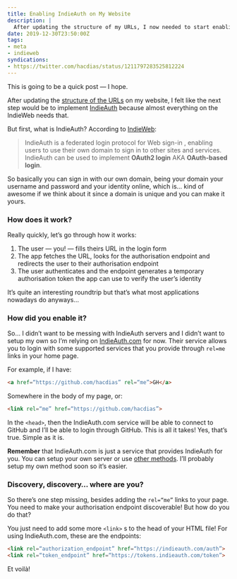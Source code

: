 ```yaml
---
title: Enabling IndieAuth on My Website
description: |
  After updating the structure of my URLs, I now needed to start enabling some IndieWeb features... here's how to enable IndieAuth!
date: 2019-12-30T23:50:00Z
tags:
- meta
- indieweb
syndications:
- https://twitter.com/hacdias/status/1211797283525812224
---
```


This is going to be a quick post — I hope. 

After updating the [structure of the URLs](/2019/12/28/url-structure) on my website, I felt like the next step would be to implement [IndieAuth](https://indieauth.net/) because almost everything on the IndieWeb needs that.

<!--more-->

But first, what is IndieAuth? According to [IndieWeb](https://indieweb.org/IndieAuth):

>  IndieAuth  is a federated login protocol for  Web sign-in , enabling users to use their own  domain  to sign in to other sites and services. IndieAuth can be used to implement **OAuth2 login** AKA **OAuth-based login**.  

So basically you can sign in with our own domain, being your domain your username and password and your identity online, which is… kind of awesome if we think about it since a domain is unique and you can make it yours.

### How does it work?

Really quickly, let’s go through how it works:

1. The user — you! — fills theirs URL in the login form
2. The app fetches the URL, looks for the authorisation endpoint and redirects the user to their authorisation endpoint
3. The user authenticates and the endpoint generates a temporary authorisation token the app can use to verify the user’s identity

It’s quite an interesting roundtrip but that’s what most applications nowadays do anyways…

### How did you enable it?

So… I didn’t want to be messing with IndieAuth servers and I didn’t want to setup my own so I’m relying on [IndieAuth.com](https://indieauth.com/) for now. Their service allows you to login with some supported services that you provide through `rel=me` links in your home page.

For example, if I have:

```html
<a href=“https://github.com/hacdias” rel=“me”>GH</a>
```

Somewhere in the body of my page, or:

```html
<link rel=“me” href=“https://github.com/hacdias”>
```

In the `<head>`,  then the IndieAuth.com service will be able to connect to GitHub and I’ll be able to login through GitHub. This is all it takes! Yes, that’s true. Simple as it is.

**Remember** that IndieAuth.com is just a service that provides IndieAuth for you. You can setup your own server or use [other methods](https://indieweb.org/IndieAuth#IndieWeb_Examples). I’ll probably setup my own method soon so it’s easier.

### Discovery, discovery… where are you?

So there’s one step missing, besides adding the `rel=“me”` links to your page. You need to make your authorisation endpoint discoverable! But how do you do that?

You just need to add some more `<link>` s to the head of your HTML file! For using IndieAuth.com, these are the endpoints:

```html
<link rel=“authorization_endpoint” href=“https://indieauth.com/auth”>
<link rel=“token_endpoint” href=“https://tokens.indieauth.com/token”>
``` 

Et voilà!
